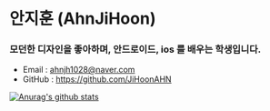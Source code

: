 # 안지훈 (AhnJiHoon)
### 모던한 디자인을 좋아하며, 안드로이드, ios 를 배우는 학생입니다.
- Email : ahnjh1028@naver.com
- GitHub : https://github.com/JiHoonAHN

[![Anurag's github stats](https://github-readme-stats.vercel.app/api?username=JiHoonAHN)](https://github.com/anuraghazra/github-readme-stats)
